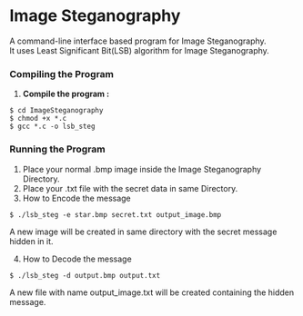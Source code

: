 Image Steganography
===================

A command-line interface based program for Image Steganography.<br>
It uses Least Significant Bit(LSB) algorithm for Image Steganography.

### Compiling the Program

1. <b>Compile the program : </b>
  ```
  $ cd ImageSteganography
  $ chmod +x *.c
  $ gcc *.c -o lsb_steg
  ```

### Running the Program

1. Place your normal .bmp image inside the Image Steganography Directory.
2. Place your .txt file with the secret data in same Directory.
3. How to Encode the message

  ```
  $ ./lsb_steg -e star.bmp secret.txt output_image.bmp
  ```
  A new image will be created in same directory with the secret message hidden in it.

4. How to Decode the message

  ```
  $ ./lsb_steg -d output.bmp output.txt
  ```
  A new file with name output_image.txt will be created containing the hidden message.
 


